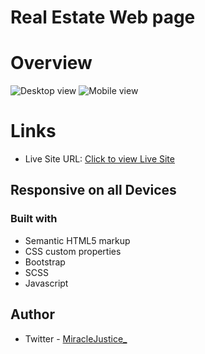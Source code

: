 # Real Estate Web page


# Overview
![Desktop view](Desktop.png)
![Mobile view](mobile.png)



# Links

- Live Site URL: [Click to view Live Site](https://coded-by-mj.github.io/Modern-Bank/)



## Responsive on all Devices

### Built with
- Semantic HTML5 markup
- CSS custom properties
- Bootstrap
- SCSS
- Javascript



## Author

- Twitter - [MiracleJustice_](https://twitter.com/MiracleJustice_)